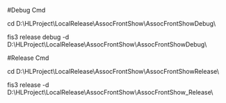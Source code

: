 #Debug Cmd

cd D:\HLProject\LocalRelease\AssocFrontShow\AssocFrontShowDebug\

fis3 release debug -d D:\HLProject\LocalRelease\AssocFrontShow\AssocFrontShowDebug\

#Release Cmd

cd D:\HLProject\LocalRelease\AssocFrontShow\AssocFrontShowRelease\

fis3 release -d D:\HLProject\LocalRelease\AssocFrontShow\AssocFrontShow_Release\


